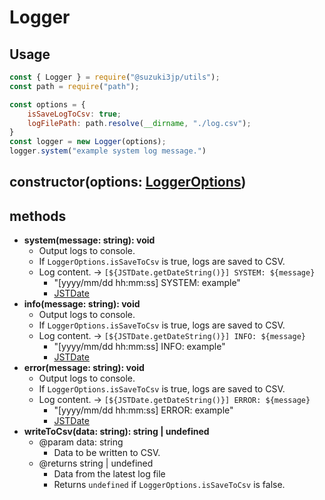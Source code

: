 # Logger
## Usage
```js
const { Logger } = require("@suzuki3jp/utils");
const path = require("path");

const options = {
    isSaveLogToCsv: true;
    logFilePath: path.resolve(__dirname, "./log.csv");
}
const logger = new Logger(options);
logger.system("example system log message.")
```
## constructor(options: [LoggerOptions](../type/LoggerOptions.md))
## methods
- **system(message: string): void**
    - Output logs to console.
    - If `LoggerOptions.isSaveToCsv` is true, logs are saved to CSV.
    - Log content. -> `[${JSTDate.getDateString()}] SYSTEM: ${message}`
        - "[yyyy/mm/dd hh:mm:ss] SYSTEM: example"
        - [JSTDate](./JSTDate.md)
- **info(message: string): void**
    - Output logs to console.
    - If `LoggerOptions.isSaveToCsv` is true, logs are saved to CSV.
    - Log content. -> `[${JSTDate.getDateString()}] INFO: ${message}`
        - "[yyyy/mm/dd hh:mm:ss] INFO: example"
        - [JSTDate](./JSTDate.md)
- **error(message: string): void**
    - Output logs to console.
    - If `LoggerOptions.isSaveToCsv` is true, logs are saved to CSV.
    - Log content. -> `[${JSTDate.getDateString()}] ERROR: ${message}`
        - "[yyyy/mm/dd hh:mm:ss] ERROR: example"
        - [JSTDate](./JSTDate.md)
- **writeToCsv(data: string): string | undefined**
    - @param data: string
        - Data to be written to CSV.
    - @returns string | undefined
        - Data from the latest log file
        - Returns `undefined` if `LoggerOptions.isSaveToCsv` is false.
